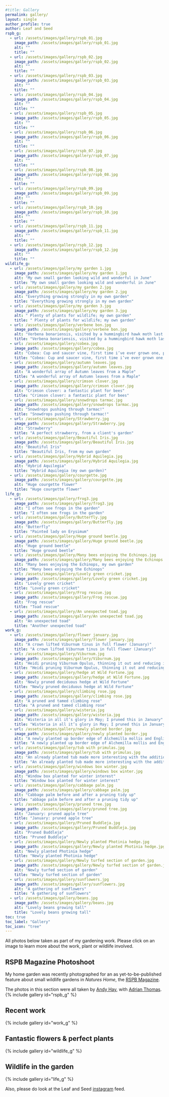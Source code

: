 ```yaml
---
#title: Gallery
permalink: gallery/
layout: single
author_profile: true
author: Leaf and Seed
rspb_g:
  - url: /assets/images/gallery/rspb_01.jpg
    image_path: /assets/images/gallery/rspb_01.jpg
    alt: ""
    title: ""
  - url: /assets/images/gallery/rspb_02.jpg
    image_path: /assets/images/gallery/rspb_02.jpg
    alt: ""
    title: ""
  - url: /assets/images/gallery/rspb_03.jpg
    image_path: /assets/images/gallery/rspb_03.jpg
    alt: ""
    title: ""
  - url: /assets/images/gallery/rspb_04.jpg
    image_path: /assets/images/gallery/rspb_04.jpg
    alt: ""
    title: ""
  - url: /assets/images/gallery/rspb_05.jpg
    image_path: /assets/images/gallery/rspb_05.jpg
    alt: ""
    title: ""
  - url: /assets/images/gallery/rspb_06.jpg
    image_path: /assets/images/gallery/rspb_06.jpg
    alt: ""
    title: ""
  - url: /assets/images/gallery/rspb_07.jpg
    image_path: /assets/images/gallery/rspb_07.jpg
    alt: ""
    title: ""
  - url: /assets/images/gallery/rspb_08.jpg
    image_path: /assets/images/gallery/rspb_08.jpg
    alt: ""
    title: ""
  - url: /assets/images/gallery/rspb_09.jpg
    image_path: /assets/images/gallery/rspb_09.jpg
    alt: ""
    title: ""
  - url: /assets/images/gallery/rspb_10.jpg
    image_path: /assets/images/gallery/rspb_10.jpg
    alt: ""
    title: ""
  - url: /assets/images/gallery/rspb_11.jpg
    image_path: /assets/images/gallery/rspb_11.jpg
    alt: ""
    title: ""
  - url: /assets/images/gallery/rspb_12.jpg
    image_path: /assets/images/gallery/rspb_12.jpg
    alt: ""
    title: ""
wildlife_g:
  - url: /assets/images/gallery/my garden 1.jpg
    image_path: /assets/images/gallery/my garden 1.jpg
    alt: "My own small garden looking wild and wonderful in June"
    title: "My own small garden looking wild and wonderful in June"
  - url: /assets/images/gallery/my garden 2.jpg
    image_path: /assets/images/gallery/my garden 2.jpg
    alt: "Everything growing strongly in my own garden"
    title: "Everything growing strongly in my own garden"
  - url: /assets/images/gallery/my garden 3.jpg
    image_path: /assets/images/gallery/my garden 3.jpg
    alt: " Plenty of plants for wildlife; my own garden"
    title: " Plenty of plants for wildlife; my own garden"
  - url: /assets/images/gallery/verbene bon.jpg
    image_path: /assets/images/gallery/verbene bon.jpg
    alt: "Verbena bonariensis, visited by a hummingbird hawk moth last summer"
    title: "Verbena bonariensis, visited by a hummingbird hawk moth last summer"
  - url: /assets/images/gallery/cobea.jpg
    image_path: /assets/images/gallery/cobea.jpg
    alt: "Cobea: Cup and saucer vine, first time i’ve ever grown one, picked it up at a plant sale!"
    title: "Cobea: Cup and saucer vine, first time i’ve ever grown one, picked it up at a plant sale!"
  - url: /assets/images/gallery/autumn leaves.jpg
    image_path: /assets/images/gallery/autumn leaves.jpg
    alt: "A wonderful array of Autumn leaves from a Maple"
    title: "A wonderful array of Autumn leaves from a Maple"
  - url: /assets/images/gallery/crimson clover.jpg
    image_path: /assets/images/gallery/crimson clover.jpg
    alt: "Crimson clover: a fantastic plant for bees"
    title: "Crimson clover: a fantastic plant for bees"
  - url: /assets/images/gallery/snowdrops tarmac.jpg
    image_path: /assets/images/gallery/snowdrops tarmac.jpg
    alt: "Snowdrops pushing through tarmac!"
    title: "Snowdrops pushing through tarmac!"
  - url: /assets/images/gallery/Strawberry.jpg
    image_path: /assets/images/gallery/Strawberry.jpg
    alt: "Strawberry"
    title: "A perfect strawberry, from a client's garden"
  - url: /assets/images/gallery/Beautiful Iris.jpg
    image_path: /assets/images/gallery/Beautiful Iris.jpg
    alt: "Beautiful Iris"
    title: "Beautiful Iris, from my own garden"
  - url: /assets/images/gallery/Hybrid Aquilegia.jpg
    image_path: /assets/images/gallery/Hybrid Aquilegia.jpg
    alt: "Hybrid Aquilegia"
    title: "Hybrid Aquilegia (my own garden)"
  - url: /assets/images/gallery/courgette.jpg
    image_path: /assets/images/gallery/courgette.jpg
    alt: "Huge courgette flower"
    title: "Huge courgette flower"
life_g:
  - url: /assets/images/gallery/frog3.jpg
    image_path: /assets/images/gallery/frog3.jpg
    alt: "I often see frogs in the garden"
    title: "I often see frogs in the garden"
  - url: /assets/images/gallery/Butterfly.jpg
    image_path: /assets/images/gallery/Butterfly.jpg
    alt: "Butterfly"
    title: "Painted lady on Erysimum"
  - url: /assets/images/gallery/Huge ground beetle.jpg
    image_path: /assets/images/gallery/Huge ground beetle.jpg
    alt: "Huge ground beetle"
    title: "Huge ground beetle"
  - url: /assets/images/gallery/Many bees enjoying the Echinops.jpg
    image_path: /assets/images/gallery/Many bees enjoying the Echinops.jpg
    alt: "Many bees enjoying the Echinops, my own garden"
    title: "Many bees enjoying the Echinops"
  - url: /assets/images/gallery/Lovely green cricket.jpg
    image_path: /assets/images/gallery/Lovely green cricket.jpg
    alt: "Lovely green cricket"
    title: "Lovely green cricket"
  - url: /assets/images/gallery/Frog rescue.jpg
    image_path: /assets/images/gallery/Frog rescue.jpg
    alt: "Frog rescue"
    title: "Toad rescue"
  - url: /assets/images/gallery/An unexpected toad.jpg
    image_path: /assets/images/gallery/An unexpected toad.jpg
    alt: "An unexpected toad"
    title: "Another unexpected toad"
work_g:
  - url: /assets/images/gallery/flower january.jpg
    image_path: /assets/images/gallery/flower january.jpg
    alt: "A crown lifted Viburnum tinus in full flower (January)"
    title: "A crown lifted Viburnum tinus in full flower (January)"
  - url: /assets/images/gallery/Viburnum.jpg
    image_path: /assets/images/gallery/Viburnum.jpg
    alt: "Heidi pruning Viburnum Opulus, thinning it out and reducing its height"
    title: "Heidi pruning Viburnum Opulus, thinning it out and reducing its height"
  - url: /assets/images/gallery/hedge at Wild Fortune.jpg
    image_path: /assets/images/gallery/hedge at Wild Fortune.jpg
    alt: "Newly pruned deciduous hedge at Wild Fortune"
    title: "Newly pruned deciduous hedge at Wild Fortune"
  - url: /assets/images/gallery/climbing rose.jpg
    image_path: /assets/images/gallery/climbing rose.jpg
    alt: "A pruned and tamed climbing rose"
    title: "A pruned and tamed climbing rose"
  - url: /assets/images/gallery/wisteria.jpg
    image_path: /assets/images/gallery/wisteria.jpg
    alt: "Wisteria in all it’s glory in May; I pruned this in January"
    title: "Wisteria in all it’s glory in May; I pruned this in January"
  - url: /assets/images/gallery/newly planted border.jpg
    image_path: /assets/images/gallery/newly planted border.jpg
    alt: "A newly planted up border edge of Alchemilla mollis and English lavender"
    title: "A newly planted up border edge of Alchemilla mollis and English lavender"
  - url: /assets/images/gallery/tub with primulas.jpg
    image_path: /assets/images/gallery/tub with primulas.jpg
    alt: "An already planted tub made more interesting with the addition of ivy, primulas and stocks"
    title: "An already planted tub made more interesting with the addition of ivy, primulas and stocks"
  - url: /assets/images/gallery/windows box winter.jpg
    image_path: /assets/images/gallery/windows box winter.jpg
    alt: "Window box planted for winter interest"
    title: "Window box planted for winter interest"
  - url: /assets/images/gallery/cabbage palm.jpg
    image_path: /assets/images/gallery/cabbage palm.jpg
    alt: "Cabbage palm before and after a pruning tidy up"
    title: "abbage palm before and after a pruning tidy up"
  - url: /assets/images/gallery/pruned tree.jpg
    image_path: /assets/images/gallery/pruned tree.jpg
    alt: "January: pruned apple tree"
    title: "January: pruned apple tree"
  - url: /assets/images/gallery/Pruned Buddleja.jpg
    image_path: /assets/images/gallery/Pruned Buddleja.jpg
    alt: "Pruned Buddleja"
    title: "Pruned Buddleja"
  - url: /assets/images/gallery/Newly planted Photinia hedge.jpg
    image_path: /assets/images/gallery/Newly planted Photinia hedge.jpg
    alt: "Newly planted Photinia hedge"
    title: "Newly planted Photinia hedge"
  - url: /assets/images/gallery/Newly turfed section of garden.jpg
    image_path: /assets/images/gallery/Newly turfed section of garden.jpg
    alt: "Newly turfed section of garden"
    title: "Newly turfed section of garden"
  - url: /assets/images/gallery/sunflowers.jpg
    image_path: /assets/images/gallery/sunflowers.jpg
    alt: "A gathering of sunflowers"
    title: "A gathering of sunflowers"
  - url: /assets/images/gallery/beans.jpg
    image_path: /assets/images/gallery/beans.jpg
    alt: "Lovely beans growing tall"
    title: "Lovely beans growing tall"
toc: true
toc_label: "Gallery"
toc_icon: "tree"
---
```

All photos below taken as part of my gardening work. Please click on an image to learn more about the work, plant or wildlife involved.

## RSPB Magazine Photoshoot
My home garden was recently photographed for an as yet-to-be-published feature about small wildlife gardens in *Natures Home*, the [RSPB Magazine](https://www.rspb.org.uk/birds-and-wildlife/natures-home-magazine/). 

The photos in this section were all taken by [Andy Hay](https://www.rspb-images.com), with [Adrian Thomas](https://www.amazon.co.uk/Adrian-Thomas/e/B0034N9EJ8%3Fref=dbs_a_mng_rwt_scns_share).
{% include gallery id="rspb_g" %}

## Recent work
{% include gallery id="work_g" %}

## Fantastic flowers & perfect plants
{% include gallery id="wildlife_g" %}

## Wildlife in the garden
{% include gallery id="life_g" %}

Also, please do look at the Leaf and Seed [instagram](https://instagram.com/leaf_and_seed) feed.
